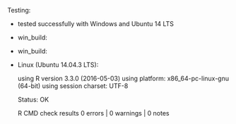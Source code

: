 
Testing:

- tested successfully with Windows and Ubuntu 14 LTS 


- win_build: 	

    


- win_build:

    


- Linux (Ubuntu 14.04.3 LTS):
    
    using R version 3.3.0 (2016-05-03)
    using platform: x86_64-pc-linux-gnu (64-bit)
    using session charset: UTF-8
    
    Status: OK
    
    R CMD check results
    0 errors | 0 warnings | 0 notes
    
    
